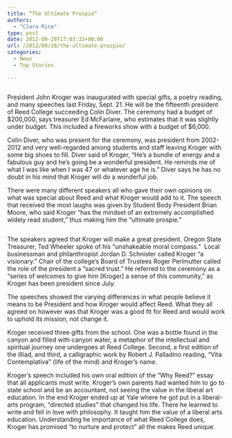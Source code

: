 ```yaml
---
title: “The Ultimate Prospie”
authors: 
  - "Clara Rice"
type: post
date: 2012-09-28T17:03:33+00:00
url: /2012/09/28/the-ultimate-prospie/
categories:
  - News
  - Top Stories

---
```

<a href="http://www.reedquest.org/2012/09/the-ultimate-prospie/kroger_slider/" rel="attachment wp-att-1668"><img class="alignnone size-full wp-image-1668" title="John Kroger Inauguration" src="https://i2.wp.com/www.reedquest.org/wp-content/uploads/2012/09/kroger_slider.jpg?resize=770%2C430" alt="" data-recalc-dims="1" /></a>

President John Kroger was inaugurated with special gifts, a poetry reading, and many speeches last Friday, Sept. 21. He will be the fifteenth president of Reed College succeeding Colin Diver. The ceremony had a budget of $200,000, says treasurer Ed McFarlane, who estimates that it was slightly under budget. This included a fireworks show with a budget of $6,000.

Colin Diver, who was present for the ceremony, was president from 2002-2012 and very well-regarded among students and staff leaving Kroger with some big shoes to fill. Diver said of Kroger, “He’s a bundle of energy and a fabulous guy and he’s going be a wonderful president. He reminds me of what I was like when I was 47 or whatever age he is.” Diver says he has no doubt in his mind that Kroger will do a wonderful job.

There were many different speakers all who gave their own opinions on what was special about Reed and what Kroger would add to it. The speech that received the most laughs was given by Student Body President Brian Moore, who said Kroger “has the mindset of an extremely accomplished widely read student,” thus making him the “ultimate prospie.”

<a href="http://www.reedquest.org/2012/09/the-ultimate-prospie/kroger_web/" rel="attachment wp-att-1669"><img class="alignnone size-full wp-image-1669" title="John Kroger Inauguration 2" src="https://i0.wp.com/www.reedquest.org/wp-content/uploads/2012/09/kroger_web.jpg?resize=770%2C470" alt="" data-recalc-dims="1" /></a>

The speakers agreed that Kroger will make a great president. Oregon State Treasurer, Ted Wheeler spoke of his “unshakeable moral compass.”  Local businessman and philanthropist Jordan D. Schnister called Kroger “a visionary.” Chair of the college’s Board of Trustees Roger Perlmutter called the role of the president a “sacred trust.” He referred to the ceremony as a “series of welcomes to give him [Kroger] a sense of this community,” as Kroger has been president since July.

The speeches showed the varying differences in what people believe it means to be President and how Kroger would affect Reed. What they all agreed on however was that Kroger was a good fit for Reed and would work to uphold its mission, not change it.

Kroger received three gifts from the school. One was a bottle found in the canyon and filled with canyon water, a metaphor of the intellectual and spiritual journey one undergoes at Reed College. Second, a first edition of the Illiad, and third, a calligraphic work by Robert J. Palladino reading, “Vita Contemplativa” (life of the mind) and Kroger’s name.

Kroger’s speech included his own oral edition of the “Why Reed?” essay that all applicants must write. Kroger’s own parents had wanted him to go to state school and be an accountant, not seeing the value in the liberal art education. In the end Kroger ended up at Yale where he got put in a liberal-arts program, “directed studies” that changed his life. There he learned to write and fell in love with philosophy. It taught him the value of a liberal arts education. Understanding he importance of what Reed College does, Kroger has promised “to nurture and protect” all the makes Reed unique.

&nbsp;